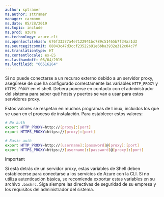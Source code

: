 ```yaml
---
author: sptramer
ms.author: sttramer
manager: carmonm
ms.date: 05/28/2019
ms.topic: include
ms.prod: azure
ms.technology: azure-cli
ms.openlocfilehash: 676f33377a4e7122941bc789c51465b7f34aa1d3
ms.sourcegitcommit: 08043c47d3ccf23522b91e6bba3932e312c04c7f
ms.translationtype: HT
ms.contentlocale: es-ES
ms.lasthandoff: 06/04/2019
ms.locfileid: "66516264"
---
```

Si no puede conectarse a un recurso externo debido a un servidor proxy, asegúrese de que ha configurado correctamente las variables `HTTP_PROXY` y `HTTPS_PROXY` en el shell. Deberá ponerse en contacto con el administrador del sistema para saber qué hosts y puertos se van a usar para estos servidores proxy.

Estos valores se respetan en muchos programas de Linux, incluidos los que se usan en el proceso de instalación. Para establecer estos valores:

```bash
# No auth
export HTTP_PROXY=http://[proxy]:[port]
export HTTPS_PROXY=https://[proxy]:[port]

# Basic auth
export HTTP_PROXY=http://[username]:[password]@[proxy]:[port]
export HTTPS_PROXY=https://[username]:[password]@[proxy]:[port]
```

> [!IMPORTANT]
> Si está detrás de un servidor proxy, estas variables de Shell deben establecerse para conectarse a los servicios de Azure con la CLI.
> Si no utiliza autenticación básica, se recomienda exportar estas variables en su archivo `.bashrc`.
> Siga siempre las directivas de seguridad de su empresa y los requisitos del administrador del sistema.
